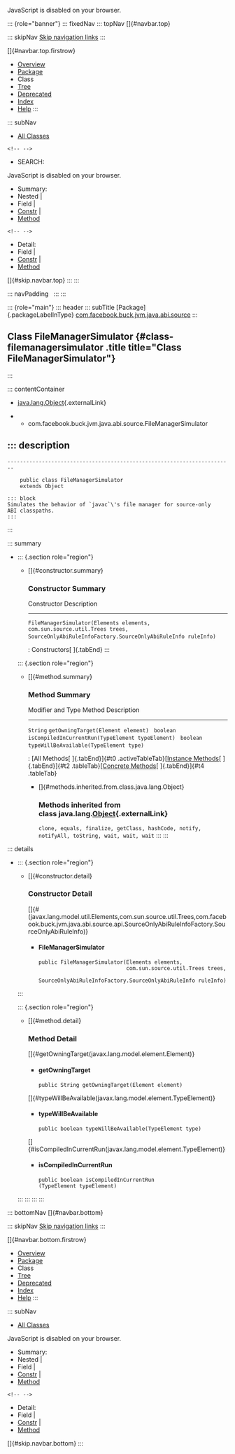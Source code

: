 <div>

JavaScript is disabled on your browser.

</div>

::: {role="banner"}
::: fixedNav
::: topNav
[]{#navbar.top}

::: skipNav
[Skip navigation links](#skip.navbar.top "Skip navigation links")
:::

[]{#navbar.top.firstrow}

-   [Overview](../../../../../../../index.html)
-   [Package](package-summary.html)
-   Class
-   [Tree](package-tree.html)
-   [Deprecated](../../../../../../../deprecated-list.html)
-   [Index](../../../../../../../index-all.html)
-   [Help](../../../../../../../help-doc.html)
:::

::: subNav
-   [All Classes](../../../../../../../allclasses.html)

```{=html}
<!-- -->
```
-   SEARCH:

<div>

<div>

JavaScript is disabled on your browser.

</div>

</div>

<div>

-   Summary: 
-   Nested \| 
-   Field \| 
-   [Constr](#constructor.summary) \| 
-   [Method](#method.summary)

```{=html}
<!-- -->
```
-   Detail: 
-   Field \| 
-   [Constr](#constructor.detail) \| 
-   [Method](#method.detail)

</div>

[]{#skip.navbar.top}
:::
:::

::: navPadding
 
:::
:::

::: {role="main"}
::: header
::: subTitle
[Package]{.packageLabelInType} [com.facebook.buck.jvm.java.abi.source](package-summary.html)
:::

## Class FileManagerSimulator {#class-filemanagersimulator .title title="Class FileManagerSimulator"}
:::

::: contentContainer
-   [java.lang.Object](http://docs.oracle.com/javase/7/docs/api/java/lang/Object.html?is-external=true "class or interface in java.lang"){.externalLink}

-   -   com.facebook.buck.jvm.java.abi.source.FileManagerSimulator

::: description
-   

    ------------------------------------------------------------------------

        public class FileManagerSimulator
        extends Object

    ::: block
    Simulates the behavior of `javac`\'s file manager for source-only
    ABI classpaths.
    :::
:::

::: summary
-   ::: {.section role="region"}
    -   []{#constructor.summary}

        ### Constructor Summary

          Constructor                                                                                                                                                                       Description
          --------------------------------------------------------------------------------------------------------------------------------------------------------------------------------- -------------
          `FileManagerSimulator​(Elements elements,                     com.sun.source.util.Trees trees,                     SourceOnlyAbiRuleInfoFactory.SourceOnlyAbiRuleInfo ruleInfo)`    

          : Constructors[ ]{.tabEnd}
    :::

    ::: {.section role="region"}
    -   []{#method.summary}

        ### Method Summary

          Modifier and Type   Method                                              Description
          ------------------- --------------------------------------------------- -------------
          `String`            `getOwningTarget​(Element element)`                   
          `boolean`           `isCompiledInCurrentRun​(TypeElement typeElement)`    
          `boolean`           `typeWillBeAvailable​(TypeElement type)`              

          : [All Methods[ ]{.tabEnd}]{#t0 .activeTableTab}[[Instance
          Methods](javascript:show(2);)[ ]{.tabEnd}]{#t2
          .tableTab}[[Concrete
          Methods](javascript:show(8);)[ ]{.tabEnd}]{#t4 .tableTab}

        -   []{#methods.inherited.from.class.java.lang.Object}

            ### Methods inherited from class java.lang.[Object](http://docs.oracle.com/javase/7/docs/api/java/lang/Object.html?is-external=true "class or interface in java.lang"){.externalLink}

            `clone, equals, finalize, getClass, hashCode, notify, notifyAll, toString, wait, wait, wait`
    :::
:::

::: details
-   ::: {.section role="region"}
    -   []{#constructor.detail}

        ### Constructor Detail

        []{#<init>(javax.lang.model.util.Elements,com.sun.source.util.Trees,com.facebook.buck.jvm.java.abi.source.api.SourceOnlyAbiRuleInfoFactory.SourceOnlyAbiRuleInfo)}

        -   #### FileManagerSimulator

                public FileManagerSimulator​(Elements elements,
                                            com.sun.source.util.Trees trees,
                                            SourceOnlyAbiRuleInfoFactory.SourceOnlyAbiRuleInfo ruleInfo)
    :::

    ::: {.section role="region"}
    -   []{#method.detail}

        ### Method Detail

        []{#getOwningTarget(javax.lang.model.element.Element)}

        -   #### getOwningTarget

            ``` methodSignature
            public String getOwningTarget​(Element element)
            ```

        []{#typeWillBeAvailable(javax.lang.model.element.TypeElement)}

        -   #### typeWillBeAvailable

            ``` methodSignature
            public boolean typeWillBeAvailable​(TypeElement type)
            ```

        []{#isCompiledInCurrentRun(javax.lang.model.element.TypeElement)}

        -   #### isCompiledInCurrentRun

            ``` methodSignature
            public boolean isCompiledInCurrentRun​(TypeElement typeElement)
            ```
    :::
:::
:::
:::

::: bottomNav
[]{#navbar.bottom}

::: skipNav
[Skip navigation links](#skip.navbar.bottom "Skip navigation links")
:::

[]{#navbar.bottom.firstrow}

-   [Overview](../../../../../../../index.html)
-   [Package](package-summary.html)
-   Class
-   [Tree](package-tree.html)
-   [Deprecated](../../../../../../../deprecated-list.html)
-   [Index](../../../../../../../index-all.html)
-   [Help](../../../../../../../help-doc.html)
:::

::: subNav
-   [All Classes](../../../../../../../allclasses.html)

<div>

<div>

JavaScript is disabled on your browser.

</div>

</div>

<div>

-   Summary: 
-   Nested \| 
-   Field \| 
-   [Constr](#constructor.summary) \| 
-   [Method](#method.summary)

```{=html}
<!-- -->
```
-   Detail: 
-   Field \| 
-   [Constr](#constructor.detail) \| 
-   [Method](#method.detail)

</div>

[]{#skip.navbar.bottom}
:::
